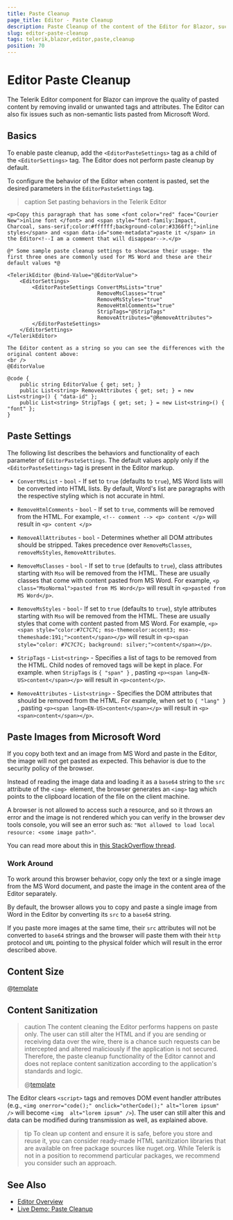 ```yaml
---
title: Paste Cleanup
page_title: Editor - Paste Cleanup
description: Paste Cleanup of the content of the Editor for Blazor, such as from MS Word.
slug: editor-paste-cleanup
tags: telerik,blazor,editor,paste,cleanup
position: 70
---
```


# Editor Paste Cleanup

The Telerik Editor component for Blazor can improve the quality of pasted content by removing invalid or unwanted tags and attributes. The Editor can also fix issues such as non-semantic lists pasted from Microsoft Word.


## Basics

To enable paste cleanup, add the `<EditorPasteSettings>` tag as a child of the `<EditorSettings>` tag. The Editor does not perform paste cleanup by default.

To configure the behavior of the Editor when content is pasted, set the desired parameters in the `EditorPasteSettings` tag.

>caption Set pasting behaviors in the Telerik Editor

````RAZOR
<p>Copy this paragraph that has some <font color="red" face="Courier New">inline font </font> and <span style="font-family:Impact, Charcoal, sans-serif;color:#ffffff;background-color:#3366ff;">inline styles</span> and <span data-id="some-metadata">paste it </span> in the Editor<!--I am a comment that will disappear-->.</p>

@* Some sample paste cleanup settings to showcase their usage- the first three ones are commonly used for MS Word and these are their default values *@

<TelerikEditor @bind-Value="@EditorValue">
    <EditorSettings>
        <EditorPasteSettings ConvertMsLists="true"
                             RemoveMsClasses="true"
                             RemoveMsStyles="true"
                             RemoveHtmlComments="true"
                             StripTags="@StripTags"
                             RemoveAttributes="@RemoveAttributes">
        </EditorPasteSettings>
    </EditorSettings>
</TelerikEditor>

The Editor content as a string so you can see the differences with the original content above:
<br />
@EditorValue

@code {
    public string EditorValue { get; set; }
    public List<string> RemoveAttributes { get; set; } = new List<string>() { "data-id" };
    public List<string> StripTags { get; set; } = new List<string>() { "font" };
}
````


## Paste Settings

The following list describes the behaviors and functionality of each parameter of `EditorPasteSettings`. The default values apply only if the `<EditorPasteSettings>` tag is present in the Editor markup.

* `ConvertMsList` - `bool` - If set to `true` (defaults to `true`), MS Word lists will be converted into HTML lists. By default, Word's list are paragraphs with the respective styling which is not accurate in html.

* `RemoveHtmlComments` - `bool` - If set to `true`, comments will be removed from the HTML.
For example, `<!-- comment --> <p> content </p>` will result in `<p> content </p>`

* `RemoveAllAttributes` - `bool` - Determines whether all DOM attributes should be stripped. Takes precedence over `RemoveMsClasses`, `removeMsStyles`, `RemoveAttributes`.

* `RemoveMsClasses` - `bool` - If set to `true` (defaults to `true`), class attributes starting with `Mso` will be removed from the HTML. These are usually classes that come with content pasted from MS Word. For example,  `<p class="MsoNormal">pasted from MS Word</p>` will result in `<p>pasted from MS Word</p>`.

* `RemoveMsStyles` - `bool`- If set to `true` (defaults to `true`), style attributes starting with `Mso` will be removed from the HTML. These are usually styles that come with content pasted from MS Word. For example, `<p><span style="color:#7C7C7C; mso-themecolor:accent3; mso-themeshade:191;">content</span></p>` will result in `<p><span style="color: #7C7C7C; background: silver;">content</span></p>`.

* `StripTags` - `List<string>` - Specifies a list of tags to be removed from the HTML. Child nodes of removed tags will be kept in place. For example. when `StripTags` is `{ "span" }` , pasting `<p><span lang=EN-US>content</span></p>` will result in `<p>content</p>`.

* `RemoveAttributes` - `List<string>` - Specifies the DOM attributes that should be removed from the HTML. For example, when set to `{ "lang" }` , pasting `<p><span lang=EN-US>content</span></p>` will result in `<p><span>content</span></p>`.


## Paste Images from Microsoft Word

If you copy both text and an image from MS Word and paste in the Editor, the image will not get pasted as expected. This behavior is due to the security policy of the browser.

Instead of reading the image data and loading it as a `base64` string to the `src` attribute of the `<img> `element, the browser generates an `<img>` tag which points to the clipboard location of the file on the client machine.

A browser is not allowed to access such a resource, and so it throws an error and the image is not rendered which you can verify in the browser dev tools console, you will see an error such as: `"Not allowed to load local resource: <some image path>"`. 

You can read more about this in <a href="https://stackoverflow.com/questions/39007243/cannot-open-local-file-chrome-not-allowed-to-load-local-resource" target="_blank">this StackOverflow thread</a>.

### Work Around

To work around this browser behavior, copy only the text or a single image from the MS Word document, and paste the image in the content area of the Editor separately. 

By default, the browser allows you to copy and paste a single image from Word in the Editor by converting its `src` to a `base64` string. 

If you paste more images at the same time, their `src` attributes will not be converted to `base64` strings and the browser will paste them with their `http` protocol and `URL` pointing to the physical folder which will result in the error described above.


## Content Size

@[template](/_contentTemplates/editor/general.md#content-size-signalr)

## Content Sanitization

>caution The content cleaning the Editor performs happens on paste only. The user can still alter the HTML and if you are sending or receiving data over the wire, there is a chance such requests can be intercepted and altered maliciously if the application is not secured. Therefore, the paste cleanup functionality of the Editor cannot and does not replace content sanitization according to the application's standards and logic.
>
> @[template](/_contentTemplates/editor/general.md#app-must-sanitize-content)


The Editor clears `<script>` tags and removes DOM event handler attributes (e.g., `<img onerror="code();" onclick="otherCode();" alt="lorem ipsum" />` will become `<img  alt="lorem ipsum" />`). The user can still alter this and data can be modified during transmission as well, as explained above.

>tip To clean up content and ensure it is safe, before you store and reuse it, you can consider ready-made HTML sanitization libraries that are available on free package sources like nuget.org. While Telerik is not in a position to recommend particular packages, we recommend you consider such an approach.


## See Also

* [Editor Overview](slug://editor-overview)
* [Live Demo: Paste Cleanup](https://demos.telerik.com/blazor-ui/editor/paste-cleanup)

